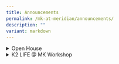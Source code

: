 ```yaml
---
title: Announcements
permalink: /mk-at-meridian/announcements/
description: ""
variant: markdown
---
```

<details>
  <summary>Open House</summary>
<ul>
		<img src="/images/MK@Meridian/MK_Open_House_poster_25_Jan.jpg" style="width:350px;height:550px;float:center">
	</ul>
</details>

<details>
  <summary>K2 LIFE @ MK Workshop</summary>
<ul>
		<img src="/images/MK@Meridian/2024/MK_Poster_31_May_24.png" style="width:380px;height:450px;float:center">
	</ul>
</details>